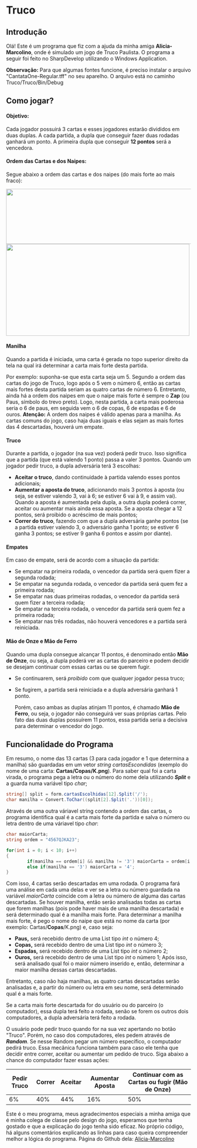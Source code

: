 # Truco
## Introdução
  Olá! Este é um programa que fiz com a ajuda da minha amiga **Alicia-Marcolino**, onde é simulado um jogo de Truco Paulista. O programa a seguir foi feito no SharpDevelop utilizando o Windows Application.
  
  **Observação:** Para que algumas fontes funcione, é preciso instalar o arquivo "CantataOne-Regular.tff" no seu aparelho. O arquivo está no caminho Truco/Truco/Bin/Debug
&nbsp;

## Como jogar?
#### Objetivo:
  Cada jogador possuirá 3 cartas e esses jogadores estarão divididos em duas duplas. A cada partida, a dupla que conseguir fazer duas rodadas ganhará um ponto. A primeira dupla que conseguir **12 pontos** será a vencedora.

#### Ordem das Cartas e dos Naipes:
  Segue abaixo a ordem das cartas e dos naipes (do mais forte ao mais fraco):
  
  <img src="http://www.jogosdorei.com.br/images/baralho-online/cartas/sequencia-truco-fr.png" width=525 height=150>
  <img src="https://www.fazfacil.com.br/wp-content/uploads/2014/01/20140130-truco-ordem-naipes.png" width=500 height=250>
 
#### Manilha
  Quando a partida é iniciada, uma carta é gerada no topo superior direito da tela na qual irá determinar a carta mais forte desta partida.
  
  Por exemplo: suponha-se que esta carta seja um 5. Segundo a ordem das cartas do jogo de Truco, logo após o 5 vem o número 6, então as cartas mais fortes desta partida seriam as quatro cartas de número 6. Entretanto, ainda há a ordem dos naipes em que o naipe mais forte é sempre o **Zap** (ou Paus, símbolo do trevo preto). Logo, nesta partida, a carta mais poderosa seria o 6 de paus, em seguida vem o 6 de copas, 6 de espadas e 6 de ouros.
  **Atenção:** A ordem dos naipes é válido apenas para a manilha. As cartas comuns do jogo, caso haja duas iguais e elas sejam as mais fortes das 4 descartadas, houverá um empate.

#### Truco
  Durante a partida, o jogador (na sua vez) poderá pedir truco. Isso significa que a partida (que está valendo 1 ponto) passa a valer 3 pontos. Quando um jogador pedir truco, a dupla adversária terá 3 escolhas:
- **Aceitar o truco**, dando continuidade à partida valendo esses pontos adicionais;
- **Aumentar a aposta do truco**, adicionando mais 3 pontos à aposta (ou seja, se estiver valendo 3, vai à 6; se estiver 6 vai à 9, e assim vai). Quando a aposta é aumentada pela dupla, a outra dupla poderá correr, aceitar ou aumentar mais ainda essa aposta. Se a aposta chegar a 12 pontos, será proibido o acréscimo de mais pontos;
- **Correr do truco**, fazendo com que a dupla adversária ganhe pontos (se a partida estiver valendo 3, o adversário ganha 1 ponto; se estiver 6 ganha 3 pontos; se estiver 9 ganha 6 pontos e assim por diante).

#### Empates
  Em caso de empate, será de acordo com a situação da partida:
- Se empatar na primeira rodada, o vencedor da partida será quem fizer a segunda rodada;
- Se empatar na segunda rodada, o vencedor da partida será quem fez a primeira rodada;
- Se empatar nas duas primeiras rodadas, o vencedor da partida será quem fizer a terceira rodada;
- Se empatar na terceira rodada, o vencedor da partida será quem fez a primeira rodada;
- Se empatar nas três rodadas, não houverá vencedores e a partida será reiniciada.

#### Mão de Onze e Mão de Ferro
  Quando uma dupla consegue alcançar 11 pontos, é denominado então **Mão de Onze**, ou seja, a dupla poderá ver as cartas do parceiro e podem decidir se desejam continuar com essas cartas ou se querem fugir.
- Se continuarem, será *proibido* com que qualquer jogador pessa truco;
- Se fugirem, a partida será reiniciada e a dupla adversária ganhará 1 ponto.

  Porém, caso ambas as duplas atinjam 11 pontos, é chamado **Mão de Ferro**, ou seja, o jogador não conseguirá ver suas próprias cartas. Pelo fato das duas duplas possuírem 11 pontos, essa partida seria a decisiva para determinar o vencedor do jogo.
  
## Funcionalidade do Programa
  Em resumo, o nome das 13 cartas (3 para cada jogador e 1 que determina a manilha) são guardadas em um vetor *string cartasEscondidas* (exemplo do nome de uma carta: **Cartas/Copas/K.png**). Para saber qual foi a carta virada, o programa pega a letra ou o número do nome dela utilizando ***Split*** e a guarda numa variável tipo *char*;
~~~c#
string[] split = form.cartasEscolhidas[12].Split('/');
char manilha = Convert.ToChar((split[2].Split('.'))[0]);
~~~

  Através de uma outra váriavel string contendo a ordem das cartas, o programa identifica qual é a carta mais forte da partida e salva o número ou letra dentro de uma váriavel tipo *char*:
~~~c#
char maiorCarta;
string ordem = "4567QJKA23";

for(int i = 0; i < 10; i++)
{
		if(manilha == ordem[i] && manilha != '3') maiorCarta = ordem[i + 1];
		else if(manilha == '3') maiorCarta = '4';
}
~~~~

  Com isso, 4 cartas serão descartadas em uma rodada. O programa fará uma análise em cada uma delas e ver se a letra ou número guardada na variável *maiorCarta* coincide com a letra ou número de alguma das cartas descartadas. Se houver manilha, então serão analisadas todas as cartas que forem manilhas (pois pode haver mais de uma manilha descartada) e será determinado qual é a manilha mais forte.
  Para determinar a manilha mais forte, é pego o nome do naipe que está no nome da carta (por exemplo: Cartas/**Copas**/K.png) e, caso seja:
  - **Paus,** será recebido dentro de uma List tipo *int* o número 4;
  - **Copas,** será recebido dentro de uma List tipo *int* o número 3;
  - **Espadas,** será recebido dentro de uma List tipo *int* o número 2;
  - **Ouros,** será recebido dentro de uma List tipo *int* o número 1;
  Após isso, será analisado qual foi o maior número inserido e, então, determinar a maior manilha dessas cartas descartadas.
  
  Entretanto, caso não haja manilhas, as quatro cartas descartadas serão analisadas e, a partir do número ou letra em seu nome, será determinado qual é a mais forte.
  
  Se a carta mais forte descartada for do usuário ou do parceiro (o computador), essa dupla terá feito a rodada, senão se forem os outros dois computadores, a dupla adversária terá feito a rodada.
  
  O usuário pode pedir truco quando for na sua vez apertando no botão "Truco". Porém, no caso dos computadores, eles pedem através de ***Random***. Se nesse Random pegar um número específico, o computador pedirá truco. Essa mecânica funciona também para caso ele tenha que decidir entre correr, aceitar ou aumentar um pedido de truco. Siga abaixo a chance do computador fazer essas ações:
  
  Pedir Truco | Correr | Aceitar | Aumentar Aposta | Continuar com as Cartas ou fugir (Mão de Onze)
  ----- | ------ | ----- | ----- | -----
  6% | 40% | 44% | 16% | 50%
  
Este é o meu programa, meus agradecimentos especiais a minha amiga que é minha colega de classe pelo design do jogo, esperamos que tenha gostado e que a explicação do jogo tenha sido eficaz. No próprio código, há alguns comentários explicando as linhas para caso queira compreender melhor a lógica do programa.
Página do Github dela: [Alicia-Marcolino]("https://github.com/Alicia-Marcolino")
